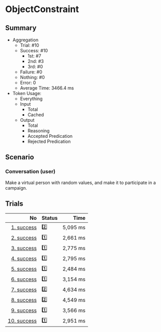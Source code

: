 # ObjectConstraint
## Summary
  - Aggregation
    - Trial: #10
    - Success: #10
      - 1st: #7
      - 2nd: #3
      - 3rd: #0
    - Failure: #0
    - Nothing: #0
    - Error: 0
    - Average Time: 3466.4 ms
  - Token Usage:
    - Everything
    - Input
      - Total
      - Cached
    - Output
      - Total
      - Reasoning
      - Accepted Predication
      - Rejected Predication

## Scenario
### Conversation (user)
Make a virtual person with random values,
and make it to participate in a campaign.

## Trials
No | Status | Time
---:|:-------|------:
[1. success](./trials/1.success.json) | 2️⃣ | 5,095 ms
[2. success](./trials/2.success.json) | 1️⃣ | 2,661 ms
[3. success](./trials/3.success.json) | 1️⃣ | 2,775 ms
[4. success](./trials/4.success.json) | 1️⃣ | 2,795 ms
[5. success](./trials/5.success.json) | 1️⃣ | 2,484 ms
[6. success](./trials/6.success.json) | 1️⃣ | 3,154 ms
[7. success](./trials/7.success.json) | 2️⃣ | 4,634 ms
[8. success](./trials/8.success.json) | 2️⃣ | 4,549 ms
[9. success](./trials/9.success.json) | 1️⃣ | 3,566 ms
[10. success](./trials/10.success.json) | 1️⃣ | 2,951 ms